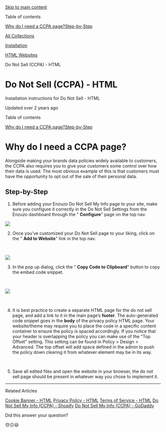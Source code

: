 [Skip to main content](https://help.enzuzo.com/en/articles/6561212-do-not-sell-ccpa-html#main-content)

Table of contents

[Why do I need a CCPA page?](https://help.enzuzo.com/en/articles/6561212-do-not-sell-ccpa-html#h_2aba9cfd42)[Step-by-Step](https://help.enzuzo.com/en/articles/6561212-do-not-sell-ccpa-html#h_cbeb839506)

[All Collections](https://help.enzuzo.com/en/)

[Installation](https://help.enzuzo.com/en/collections/3138708-installation)

[HTML Websites](https://help.enzuzo.com/en/collections/3138756-html-websites)

Do Not Sell (CCPA) - HTML

# Do Not Sell (CCPA) - HTML

Installation instructions for Do Not Sell - HTML

Updated over 2 years ago

Table of contents

[Why do I need a CCPA page?](https://help.enzuzo.com/en/articles/6561212-do-not-sell-ccpa-html#h_2aba9cfd42)[Step-by-Step](https://help.enzuzo.com/en/articles/6561212-do-not-sell-ccpa-html#h_cbeb839506)

# Why do I need a CCPA page?

Alongside making your brands data policies widely available to customers, the CCPA also requires you to give your customers some control over how their data is used. The most obvious example of this is that customers must have the opportunity to opt out of the sale of their personal data.

## Step-by-Step

1. Before adding your Enzuzo Do Not Sell My Info page to your site, make sure you configure it correctly in the Do Not Sell Settings from the Enzuzo dashboard through the " **Configure**" page on the top nav.



[![](https://downloads.intercomcdn.com/i/o/587662941/4a7ff7991b57fd169055302f/9CB6035E-9279-4223-8B04-5C71F5D3EEB6.jpeg?expires=1756592100&signature=cf26ef026e513d0ce6f918c1e37dd32497bd4c366863be929a81bc0719708402&req=cSggEM98lIVeFb4f3HP0gFEdDpcxDRRToo7dmI5FoN%2B%2BD9SCGFhzbBEcRMkL%0A418%3D%0A)](https://downloads.intercomcdn.com/i/o/587662941/4a7ff7991b57fd169055302f/9CB6035E-9279-4223-8B04-5C71F5D3EEB6.jpeg?expires=1756592100&signature=cf26ef026e513d0ce6f918c1e37dd32497bd4c366863be929a81bc0719708402&req=cSggEM98lIVeFb4f3HP0gFEdDpcxDRRToo7dmI5FoN%2B%2BD9SCGFhzbBEcRMkL%0A418%3D%0A)

2. Once you’ve customized your Do Not Sell page to your liking, click on the " **Add to Website**" link in the top nav.

​



[![](https://downloads.intercomcdn.com/i/o/587663411/c81e0109c9f4c513f247ddb9/C9F8BF82-EC79-47D4-843F-720201162BF8.jpeg?expires=1756592100&signature=6520c6ef73129857ce6bf90190d86669be51016d829626a1e539cd3043bb03c9&req=cSggEM99mYBeFb4f3HP0gMTS1tqRQWHdPuFGUrDBWgbksLGPUddY5JRGDhWh%0Ag%2F8%3D%0A)](https://downloads.intercomcdn.com/i/o/587663411/c81e0109c9f4c513f247ddb9/C9F8BF82-EC79-47D4-843F-720201162BF8.jpeg?expires=1756592100&signature=6520c6ef73129857ce6bf90190d86669be51016d829626a1e539cd3043bb03c9&req=cSggEM99mYBeFb4f3HP0gMTS1tqRQWHdPuFGUrDBWgbksLGPUddY5JRGDhWh%0Ag%2F8%3D%0A)

3. In the pop up dialog, click the “ **Copy Code to Clipboard**” button to copy the embed code snippet.

​



[![](https://downloads.intercomcdn.com/i/o/581013881/c755e52f9cbb26162f4313fc/Screen+Shot+2022-09-15+at+11.28.48+AM.png?expires=1756592100&signature=4f2ac5cf0ff4885a595428de9d10bc79b90a3ed2ec4a102229f560804525f1ba&req=cSgmFsh9lYleFb4f3HP0gHQBld793ZpTtVgyTgbkBIWgurBOmxVjeCj3YGIE%0A8e0%3D%0A)](https://downloads.intercomcdn.com/i/o/581013881/c755e52f9cbb26162f4313fc/Screen+Shot+2022-09-15+at+11.28.48+AM.png?expires=1756592100&signature=4f2ac5cf0ff4885a595428de9d10bc79b90a3ed2ec4a102229f560804525f1ba&req=cSgmFsh9lYleFb4f3HP0gHQBld793ZpTtVgyTgbkBIWgurBOmxVjeCj3YGIE%0A8e0%3D%0A)





​

4. It is best practice to create a separate HTML page for the do not sell page, and add a link to it in the main page’s **footer**. The auto-generated code snippet goes in the **body** of the privacy policy HTML page. Your website/theme may require you to place the code in a specific content container to ensure the policy is spaced accordingly. If you notice that your header is overlapping the policy you can make use of the "Top Offset" setting. This setting can be found in Policy > Design > Advanced. The top offset will add space defined in the admin to push the policy down clearing it from whatever element may be in its way.

​

5. Save all edited files and open the website in your browser, the do not sell page should be present in whatever way you chose to implement it.


* * *

Related Articles

[Cookie Banner - HTML](https://help.enzuzo.com/en/articles/5578313-cookie-banner-html) [Privacy Policy - HTML](https://help.enzuzo.com/en/articles/5578517-privacy-policy-html) [Terms of Service - HTML](https://help.enzuzo.com/en/articles/5578518-terms-of-service-html) [Do Not Sell My Info (CCPA) - Shopify](https://help.enzuzo.com/en/articles/5884040-do-not-sell-my-info-ccpa-shopify) [Do Not Sell My Info (CCPA) - GoDaddy](https://help.enzuzo.com/en/articles/5884091-do-not-sell-my-info-ccpa-godaddy)

Did this answer your question?

😞😐😃